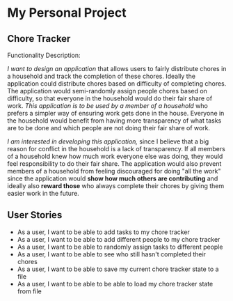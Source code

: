 # My Personal Project

## Chore Tracker

Functionality Description:

*I want to design an application* that allows users to fairly distribute chores in a household and track the completion
of these chores. Ideally the application could distribute chores based on difficulty
of completing chores. The application would semi-randomly assign people chores based on difficulty,
so that everyone in the household would do their fair share of work.
*This application is to be used by a member of a household* who prefers
a simpler way of ensuring work gets done in the house. Everyone in the household
would benefit from having more transparency of what tasks are to be done and which people
are not doing their fair share of work.

*I am interested in developing this application,* since I believe
that a big reason for conflict in the household is a lack of transparency. If all
members of a household knew how much work everyone else was doing, they would feel responsibility
to do their fair share. The application would also prevent members of a household from feeling
discouraged for doing "all the work" since the application would **show how much others are contributing** and ideally
also **reward those** who always complete their chores by giving them easier work in the future.

  

## User Stories

- As a user, I want to be able to add tasks to my chore tracker
- As a user, I want to be able to add different people to my chore tracker
- As a user, I want to be able to randomly assign tasks to different people
- As a user, I want to be able to see who still hasn't completed their chores
- As a user, I want to be able to save my current chore tracker state to a file
- As a user, I want to be able to be able to load my chore tracker state from file 